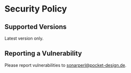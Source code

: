 # Security Policy

## Supported Versions

Latest version only.

## Reporting a Vulnerability

Please report vulnerabilities to <sonarperl@pocket-design.de>.
